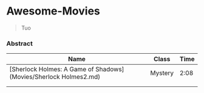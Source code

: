 # Awesome-Movies
> Tuo



### Abstract



| Name                                                         | Class   | Time |
| ------------------------------------------------------------ | ------- | ---- |
| [Sherlock Holmes: A Game of Shadows](Movies/Sherlock Holmes2.md) | Mystery | 2:08 |
|                                                              |         |      |
|                                                              |         |      |
